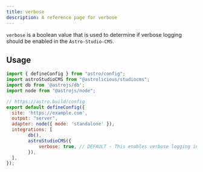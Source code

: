 ```yaml
---
title: verbose
description: A reference page for verbose
---
```


`verbose` is a boolean value that is used to determine if verbose logging should be enabled in the `Astro-Studio-CMS`.

## Usage

```js title="astro.config.mjs"  {14}
import { defineConfig } from "astro/config";
import astroStudioCMS from "@astrolicious/studiocms";
import db from '@astrojs/db';
import node from "@astrojs/node";

// https://astro.build/config
export default defineConfig({
  site: 'https://example.com',
  output: "server",
  adapter: node({ mode: 'standalone' }),
  integrations: [
        db(),
        astroStudioCMS({
            verbose: true, // DEFAULT - This enables verbose logging in the Astro-Studio-CMS.
        }),
  ],
});
```
